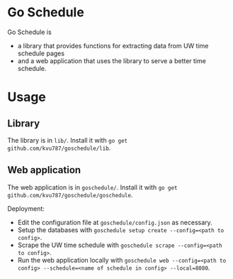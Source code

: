 # Go Schedule

Go Schedule is 
- a library that provides functions for extracting data from UW time schedule pages
- and a web application that uses the library to serve a better time schedule. 

# Usage

## Library

The library is in `lib/`. Install it with `go get github.com/kvu787/goschedule/lib`.

## Web application

The web application is in `goschedule/`. Install it with `go get github.com/kvu787/goschedule/goschedule`.

Deployment: 

- Edit the configuration file at `goschedule/config.json` as necessary.
- Setup the databases with  `goschedule setup create --config=<path to config>`.
- Scrape the UW time schedule with `goschedule scrape --config=<path to config>`.
- Run the web application locally with `goschedule web --config=<path to config> --schedule=<name of schedule in config> --local=8080`. 